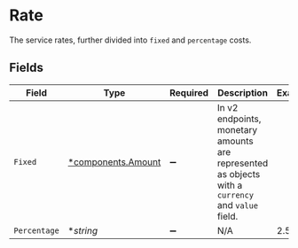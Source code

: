 # Rate

The service rates, further divided into `fixed` and `percentage` costs.


## Fields

| Field                                                                                             | Type                                                                                              | Required                                                                                          | Description                                                                                       | Example                                                                                           |
| ------------------------------------------------------------------------------------------------- | ------------------------------------------------------------------------------------------------- | ------------------------------------------------------------------------------------------------- | ------------------------------------------------------------------------------------------------- | ------------------------------------------------------------------------------------------------- |
| `Fixed`                                                                                           | [*components.Amount](../../models/components/amount.md)                                           | :heavy_minus_sign:                                                                                | In v2 endpoints, monetary amounts are represented as objects with a `currency` and `value` field. |                                                                                                   |
| `Percentage`                                                                                      | **string*                                                                                         | :heavy_minus_sign:                                                                                | N/A                                                                                               | 2.5                                                                                               |
